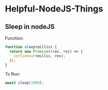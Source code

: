 # Helpful-NodeJS-Things

## Sleep in nodeJS
Function:
```JavaScript
function sleep(millis) {
  return new Promise((res, rej) => {
    setTimeout(millis, res);
  });
}
```
To Run:
```JavaScript
await sleep(1000);
```
